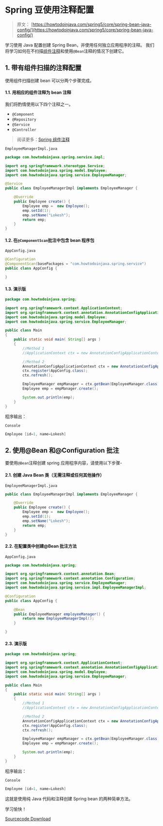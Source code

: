 # Spring 豆使用注释配置

> 原文： [https://howtodoinjava.com/spring5/core/spring-bean-java-config/](https://howtodoinjava.com/spring5/core/spring-bean-java-config/)

学习使用 Java 配置创建 Spring Bean，并使用任何独立应用程序的注释。 我们将学习如何在不扫描[组件注释](https://howtodoinjava.com/spring/spring-core/how-to-use-spring-component-repository-service-and-controller-annotations/)和使用`@Bean`注释的情况下创建它。

## 1\. 带有组件扫描的注释配置

使用组件扫描创建 bean 可以分两个步骤完成。

#### 1.1. 用相应的组件注释为 bean 注释

我们将酌情使用以下四个注释之一。

*   `@Component`
*   `@Repository`
*   `@Service`
*   `@Controller`

> 阅读更多：[Spring 组件注释](https://howtodoinjava.com/spring-core/how-to-use-spring-component-repository-service-and-controller-annotations/)

`EmployeeManagerImpl.java`

```java
package com.howtodoinjava.spring.service.impl;

import org.springframework.stereotype.Service;
import com.howtodoinjava.spring.model.Employee;
import com.howtodoinjava.spring.service.EmployeeManager;

@Service
public class EmployeeManagerImpl implements EmployeeManager {

	@Override
	public Employee create() {
		Employee emp =  new Employee();
		emp.setId(1);
		emp.setName("Lokesh");
		return emp;
	}
}

```

#### 1.2. 在`@ComponentScan`批注中包含 bean 程序包

`AppConfig.java`

```java
@Configuration
@ComponentScan(basePackages = "com.howtodoinjava.spring.service")
public class AppConfig {

}

```

#### 1.3. 演示版

```java
package com.howtodoinjava.spring;

import org.springframework.context.ApplicationContext;
import org.springframework.context.annotation.AnnotationConfigApplicationContext;
import com.howtodoinjava.spring.model.Employee;
import com.howtodoinjava.spring.service.EmployeeManager;

public class Main 
{
    public static void main( String[] args )
    {
    	//Method 1
    	//ApplicationContext ctx = new AnnotationConfigApplicationContext(AppConfig.class);

    	//Method 2
    	AnnotationConfigApplicationContext ctx = new AnnotationConfigApplicationContext();
        ctx.register(AppConfig.class);
        ctx.refresh();

    	EmployeeManager empManager = ctx.getBean(EmployeeManager.class);
    	Employee emp = empManager.create();

    	System.out.println(emp);
    }
}

```

程序输出：

`Console`

```java
Employee [id=1, name=Lokesh]

```

## 2\. 使用@Bean 和@Configuration 批注

要使用`@Bean`注释创建 spring 应用程序内容，请使用以下步骤-

#### 2.1. 创建 Java Bean 类（无需注释或任何其他操作）

`EmployeeManagerImpl.java`

```java
public class EmployeeManagerImpl implements EmployeeManager {

	@Override
	public Employee create() {
		Employee emp =  new Employee();
		emp.setId(1);
		emp.setName("Lokesh");
		return emp;
	}
}

```

#### 2.2. 在配置类中创建@Bean 批注方法

`AppConfig.java`

```java
package com.howtodoinjava.spring;

import org.springframework.context.annotation.Bean;
import org.springframework.context.annotation.Configuration;
import com.howtodoinjava.spring.service.EmployeeManager;
import com.howtodoinjava.spring.service.impl.EmployeeManagerImpl;

@Configuration
public class AppConfig {

    @Bean
    public EmployeeManager employeeManager() {
        return new EmployeeManagerImpl();
    }

}

```

#### 2.3. 演示版

```java
package com.howtodoinjava.spring;

import org.springframework.context.ApplicationContext;
import org.springframework.context.annotation.AnnotationConfigApplicationContext;
import com.howtodoinjava.spring.model.Employee;
import com.howtodoinjava.spring.service.EmployeeManager;

public class Main 
{
    public static void main( String[] args )
    {
    	//Method 1
    	//ApplicationContext ctx = new AnnotationConfigApplicationContext(AppConfig.class);

    	//Method 2
    	AnnotationConfigApplicationContext ctx = new AnnotationConfigApplicationContext();
        ctx.register(AppConfig.class);
        ctx.refresh();

    	EmployeeManager empManager = ctx.getBean(EmployeeManager.class);
    	Employee emp = empManager.create();

    	System.out.println(emp);
    }
}

```

程序输出：

`Console`

```java
Employee [id=1, name=Lokesh]

```

这就是使用纯 Java 代码和注释创建 Spring bean 的两种简单方法。

学习愉快！

[Sourcecode Download](https://github.com/lokeshgupta1981/spring-core/tree/master/src/main/java/com/howtodoinjava/core/demo/beans)